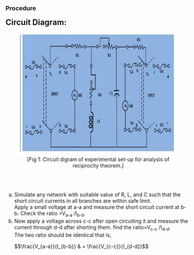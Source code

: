 ### Procedure
<p>
								<span style="background-color: rgb(255, 255, 255); font-size: 21px;"><b>Circuit Diagram:</b></span>
								<br><figure style="text-align:center">
									  <img alt="" src="images/pic3.JPG" height="335" width="712">
									  <figcaption>[Fig 1: Circuit digram of experimental set-up for analysis of reciprocity theorem.]</figcaption>
								</figure><br>
								<br>
								<p>
								<ol type="a">
								<li>Simulate any network with suitable value of R, L, and C such that the short circuit currents in all branches are within safe limit.
								<br>Apply a small voltage at a-a and measure the short circuit current at b-b. Check the ratio =V<sub>a-a</sub> /I<sub>b-b</sub>.</li>
								<li>Now apply a voltage across c-c after open circuiting it and measure the current through d-d after shorting them. 
								find the ratio=V<sub>c-c</sub> /I<sub>d-d</sub>.</li> 
								The two ratio should be identical that is,
								<p>									
$$\frac{V_{a-a}}{I_{b-b}} & = \frac{V_{c-c}}{I_{d-d}}$$									
								</p>
								</ol>
								</p>
							</p>                  